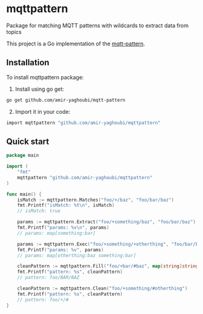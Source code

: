 # mqttpattern

Package for matching MQTT patterns with wildcards to extract data from topics

This project is a Go implementation of the [mqtt-pattern](https://github.com/RangerMauve/mqtt-pattern).

## Installation

To install mqttpattern package:

1. Install using go get:

```bash
go get github.com/amir-yaghoubi/mqtt-pattern
```

2. Import it in your code:

```bash
import mqttpattern "github.com/amir-yaghoubi/mqttpattern"
```

## Quick start

```go
package main

import (
	"fmt"
	mqttpattern "github.com/amir-yaghoubi/mqttpattern"
)

func main() {
	isMatch := mqttpattern.Matches("foo/+/baz", "foo/bar/baz")
	fmt.Printf("isMatch: %t\n", isMatch)
	// isMatch: true

	params := mqttpattern.Extract("foo/+something/baz", "foo/bar/baz")
	fmt.Printf("params: %v\n", params)
	// params: map[something:bar]

	params := mqttpattern.Exec("foo/+something/+otherthing", "foo/bar/baz")
	fmt.Printf("params: %v", params)
	// params: map[otherthing:baz something:bar]

	cleanPattern := mqttpattern.Fill("foo/+bar/#baz", map[string]string{"bar": "BAR", "baz": "BAZ"})
	fmt.Printf("pattern: %s", cleanPattern)
	// pattern: foo/BAR/BAZ

	cleanPattern := mqttpattern.Clean("foo/+something/#otherthing")
	fmt.Printf("pattern: %s", cleanPattern)
	// pattern: foo/+/#
}

```
